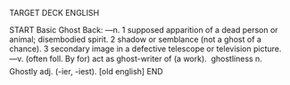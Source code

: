 TARGET DECK
ENGLISH

START
Basic
Ghost
Back: —n. 1 supposed apparition of a dead person or animal; disembodied spirit. 2 shadow or semblance (not a ghost of a chance). 3 secondary image in a defective telescope or television picture. —v. (often foll. By for) act as ghost-writer of (a work).  ghostliness n. Ghostly adj. (-ier, -iest). [old english]
END
